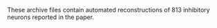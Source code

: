 These archive files contain automated reconstructions of 813 inhibitory neurons reported in the paper.



